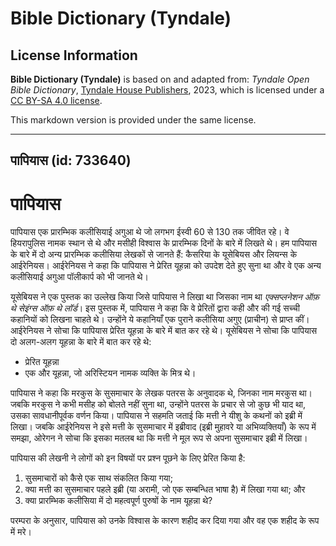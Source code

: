# Bible Dictionary (Tyndale)

## License Information

**Bible Dictionary (Tyndale)** is based on and adapted from: _Tyndale Open Bible Dictionary_, [Tyndale House Publishers](https://tyndaleopenresources.com/), 2023, which is licensed under a [CC BY-SA 4.0 license](https://creativecommons.org/licenses/by-sa/4.0/legalcode.en).

This markdown version is provided under the same license.



--------------------------------

## पापियास (id: 733640)

पापियास
=======

पापियास एक प्रारम्भिक कलीसियाई अगुआ थे जो लगभग ईस्वी 60 से 130 तक जीवित रहे। वे हियरापुलिस नामक स्थान से थे और मसीही विश्वास के प्रारम्भिक दिनों के बारे में लिखते थे। हम पापियास के बारे में दो अन्य प्रारम्भिक कलीसिया लेखकों से जानते हैं: कैसरिया के यूसेबियस और लियन्स के आईरेनियस। आईरेनियस ने कहा कि पापियास ने प्रेरित यूहन्ना को उपदेश देते हुए सुना था और वे एक अन्य कलीसियाई अगुआ पॉलीकार्प को भी जानते थे।

यूसेबियस ने एक पुस्तक का उल्लेख किया जिसे पापियास ने लिखा था जिसका नाम था *एक्सप्लनेशन ऑफ़ थे सेइंग्स ऑफ़ थे लॉर्ड*। इस पुस्तक में, पापियास ने कहा कि वे प्रेरितों द्वारा कही और की गई सच्ची कहानियों को लिखना चाहते थे। उन्होंने ये कहानियाँ एक पुराने कलीसिया अगुए (प्राचीन) से प्राप्त कीं। आईरेनियस ने सोचा कि पापियास प्रेरित यूहन्ना के बारे में बात कर रहे थे। यूसेबियस ने सोचा कि पापियास दो अलग\-अलग यूहन्ना के बारे में बात कर रहे थे:

* प्रेरित यूहन्ना
* एक और यूहन्ना, जो अरिस्टियन नामक व्यक्ति के मित्र थे।

पापियास ने कहा कि मरकुस के सुसमाचार के लेखक पतरस के अनुवादक थे, जिनका नाम मरकुस था। जबकि मरकुस ने कभी मसीह को बोलते नहीं सुना था, उन्होंने पतरस के प्रचार से जो कुछ भी याद था, उसका सावधानीपूर्वक वर्णन किया। पापियास ने सहमति जताई कि मत्ती ने यीशु के कथनों को इब्री में लिखा। जबकि आईरेनियस ने इसे मत्ती के सुसमाचार में इब्रीवाद (इब्री मुहावरे या अभिव्यक्तियाँ) के रूप में समझा, ओरेगन ने सोचा कि इसका मतलब था कि मत्ती ने मूल रूप से अपना सुसमाचार इब्री में लिखा।

पापियास की लेखनी ने लोगों को इन विषयों पर प्रश्न पूछने के लिए प्रेरित किया है:

1. सुसमाचारों को कैसे एक साथ संकलित किया गया;
2. क्या मत्ती का सुसमाचार पहले इब्री (या अरामी, जो एक सम्बन्धित भाषा है) में लिखा गया था; और
3. क्या प्रारम्भिक कलीसिया में दो महत्वपूर्ण पुरुषों के नाम यूहन्ना थे?

परम्परा के अनुसार, पापियास को उनके विश्वास के कारण शहीद कर दिया गया और वह एक शहीद के रूप में मरे।



